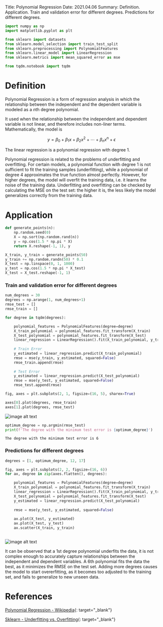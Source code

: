 Title: Polynomial Regression
Date: 2021.04.06
Summary: Definition. Application. Train and validation error for different degrees. Predictions for different degrees.

```python
import numpy as np
import matplotlib.pyplot as plt

from sklearn import datasets
from sklearn.model_selection import train_test_split
from sklearn.preprocessing import PolynomialFeatures
from sklearn.linear_model import LinearRegression
from sklearn.metrics import mean_squared_error as mse

from tqdm.notebook import tqdm
```


# Definition

Polynomial Regression is a form of regression analysis in which the relationship between the independent and the dependent variable is modeled as a $n$th degree polynomial.

It used when the relationship between the independent and dependent variable is not linear, and therefore includes non-liner terms. Mathematically, the model is

$$y = \beta_0 + \beta_1x + \beta_2 x^2 + \cdots + \beta_n x^n + \epsilon$$

The linear regression is a polynomial regression with degree 1.

Polynomial regression is related to the problems of underfitting and overfitting. For certain models, a polynomial function with degree 1 is not sufficient to fit the training samples (underfitting), while a polynomial of degree 4 approximates the true function almost perfectly. However, for higher degrees, the model will overfit the training data, i.e. it learns the noise of the training data. Underfitting and overfitting can be checked by calculating the MSE on the test set: the higher it is, the less likely the model generalizes correctly from the training data.

# Application


```python
def generate_points(n):
    np.random.seed(0)
    X = np.sort(np.random.rand(n))
    y = np.cos(1.5 * np.pi * X)
    return X.reshape(-1, 1), y
```


```python
X_train, y_train = generate_points(50)
y_train += np.random.randn(50) * 0.1
X_test = np.linspace(0, 1, 1000)
y_test = np.cos(1.5 * np.pi * X_test)
X_test = X_test.reshape(-1, 1)
```

### Train and validation error for different degrees


```python
num_degrees = 30
degrees = np.arange(1, num_degrees+1)
rmse_test = []
rmse_train = []

for degree in tqdm(degrees):

    polynomial_features = PolynomialFeatures(degree=degree)
    X_train_polynomial = polynomial_features.fit_transform(X_train)
    X_test_polynomial = polynomial_features.fit_transform(X_test)
    linear_regression = LinearRegression().fit(X_train_polynomial, y_train)
    
    # Train Error
    y_estimated = linear_regression.predict(X_train_polynomial)
    rmse = mse(y_train, y_estimated, squared=False)
    rmse_train.append(rmse)
    
    # Test Error
    y_estimated = linear_regression.predict(X_test_polynomial)
    rmse = mse(y_test, y_estimated, squared=False)
    rmse_test.append(rmse)
```


```python
fig, axes = plt.subplots(2, 1, figsize=(16, 5), sharex=True)

axes[0].plot(degrees, rmse_train)
axes[1].plot(degrees, rmse_test)
```


    
![image alt text]({static}../images/polynomial_regression_1.png)
    



```python
optimum_degree = np.argmin(rmse_test)
print(f'The degree with the minimum test error is {optimum_degree}')
```

    The degree with the minimum test error is 6
    

### Predictions for different degrees


```python
degrees = [1, optimum_degree, 12, 17]

fig, axes = plt.subplots(2, 2, figsize=(16, 6))
for ax, degree in zip(axes.flatten(), degrees):

    polynomial_features = PolynomialFeatures(degree=degree)
    X_train_polynomial = polynomial_features.fit_transform(X_train)
    linear_regression = LinearRegression().fit(X_train_polynomial, y_train)
    X_test_polynomial = polynomial_features.fit_transform(X_test)
    y_estimated = linear_regression.predict(X_test_polynomial)
    
    rmse = mse(y_test, y_estimated, squared=False)
    
    ax.plot(X_test, y_estimated)
    ax.plot(X_test, y_test)
    ax.scatter(X_train, y_train)
    
```


    
![image alt text]({static}../images/polynomial_regression_2.png)


It can be observed that a 1st degree polynomial underfits the data, it is not complex enough to accurately capture relationships between the independent and dependent variables. A 6th polynomial fits the data the best, as it minimizes the RMSE on the test set. Adding more degrees causes the model to start overerfitting, as it becomes too adjusted to the training set, and fails to generalize to new unseen data.

# References

[Polynomial Regression - Wikipedia](https://en.wikipedia.org/wiki/Polynomial_regression){: target="_blank"}

[Sklearn - Underfitting vs. Overfitting](https://scikit-learn.org/stable/auto_examples/model_selection/plot_underfitting_overfitting.html#sphx-glr-auto-examples-model-selection-plot-underfitting-overfitting-py){: target="_blank"}